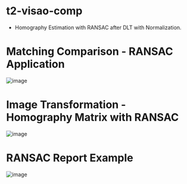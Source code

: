 # t2-visao-comp

- Homography Estimation with RANSAC after DLT with Normalization.

# Matching Comparison - RANSAC Application
  
![image](https://github.com/user-attachments/assets/69249bae-59a3-4e21-b50a-498b575afb07)

# Image Transformation - Homography Matrix with RANSAC
  
![image](https://github.com/user-attachments/assets/c9806fdd-728d-4a05-b2c2-6b74181c9d7f)

# RANSAC Report Example
  
![image](https://github.com/user-attachments/assets/be7ea9b7-2379-49f5-9267-07b334e54aeb)

